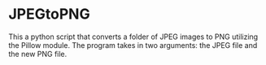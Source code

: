 # JPEGtoPNG
This a python script that converts a folder of JPEG images to PNG utilizing the Pillow module. 
The program takes in two arguments: the JPEG file and the new PNG file.
